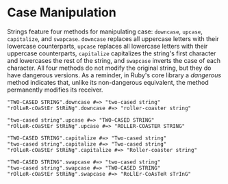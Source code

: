# Case Manipulation

Strings feature four methods for manipulating case: `downcase`, `upcase`, `capitalize`, and `swapcase`. `downcase` replaces all uppercase letters with their lowercase counterparts, `upcase` replaces all lowercase letters with their uppercase counterparts, `capitalize` capitalizes the string's first character and lowercases the rest of the string, and `swapcase` inverts the case of each character. All four methods do not modify the original string, but they do have dangerous versions. As a reminder, in Ruby's core library a _dangerous_ method indicates that, unlike its non-dangerous equivalent, the method permanently modifies its receiver.

    "TWO-CASED STRING".downcase #=> "two-cased string"
    "rOlLeR-cOaStEr StRiNg".downcase #=> "roller-coaster string"

    "two-cased string".upcase #=> "TWO-CASED STRING"
    "rOlLeR-cOaStEr StRiNg".upcase #=> "ROLLER-COASTER STRING"

    "TWO-CASED STRING".capitalize #=> "Two-cased string"
    "two-cased string".capitalize #=> "Two-cased string"
    "rOlLeR-cOaStEr StRiNg".capitalize #=> "Roller-coaster string"

    "TWO-CASED STRING".swapcase #=> "two-cased string"
    "two-cased string".swapcase #=> "TWO-CASED STRING"
    "rOlLeR-cOaStEr StRiNg".swapcase #=> "RoLlEr-CoAsTeR sTrInG"